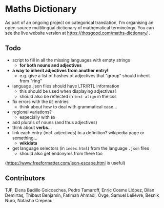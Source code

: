 # Maths Dictionary

As part of an ongoing project on categorical translation, I'm organising an open-source multilingual dictionary of mathematical terminology.
You can see the live website version at https://thosgood.com/maths-dictionary/ .

## Todo

- script to fill in all the missing languages with empty strings
    + **for both nouns and adjectives**
- **a way to inherit adjectives from another entry!**
    + e.g. give a list of hashes of adjectives that "group" should inherit from "ring"
- language .json files should have LTR/RTL information
    + this should be used when displaying adjectives!
    + should also be reflected in `text-align` in the css
- fix errors with the `DE` entries
    + think about how to deal with grammatical case...
- regional variations?
    + especially with `ES`
- add plurals of nouns (and thus adjectives)
- think about **verbs**...
- link each entry (incl. adjectives) to a definition? wikipedia page or something...
    + **wikidata**
- get language selectors (in `index.html`) from the language `.json` files
    + should also get endonyms from there too

(<https://www.freeformatter.com/json-escape.html> is useful)

## Contributors

TJF, Elena Badillo Goicoechea, Pedro Tamaroff, Enric Cosme Llópez, Dilan Demirtaş, Thibaut Benjamin, Fatimah Ahmadi, Övge, Samuel Lelièvre, Besnik Nuro, Natasha Crepeau
